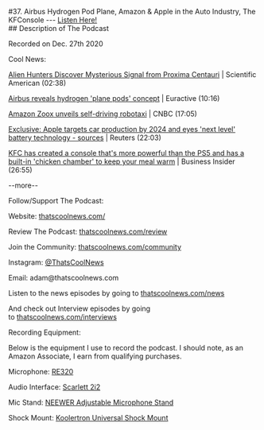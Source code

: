 #37. Airbus Hydrogen Pod Plane, Amazon & Apple in the Auto Industry, The KFConsole
        ---
        [Listen Here!](https://thatscoolnews.podbean.com/e/37-airbus-hydrogen-pod-plane-amazon-apple-in-the-auto-industry-the-kfconsole/) \
        ## Description of The Podcast
        <p style="text-align:left;">Recorded on Dec. 27th 2020</p>

Cool News:
<p style="text-align:left;"><a href='https://www.scientificamerican.com/article/alien-hunters-discover-mysterious-signal-from-proxima-centauri/'>Alien Hunters Discover Mysterious Signal from Proxima Centauri</a> | Scientific American (02:38)</p>

<p style="text-align:left;"><a href='https://www.euractiv.com/section/aerospace/news/airbus-reveals-hydrogen-plane-pods-concept/'>Airbus reveals hydrogen 'plane pods' concept</a> | Euractive (10:16)</p>

<p style="text-align:left;"><a href='https://www.cnbc.com/2020/12/14/amazons-self-driving-company-zoox-unveils-autonomous-robotaxi.html'>Amazon Zoox unveils self-driving robotaxi</a> | CNBC (17:05)</p>

<p style="text-align:left;"><a href='https://www.reuters.com/article/us-apple-autos-exclusive-idUSKBN28V2PY'>Exclusive: Apple targets car production by 2024 and eyes 'next level' battery technology - sources</a> | Reuters (22:03)</p>

<p style="text-align:left;"><a href='https://www.businessinsider.com/kfc-launches-games-console-that-keeps-your-fried-chicken-warm-2020-12?op=1'>KFC has created a console that's more powerful than the PS5 and has a built-in 'chicken chamber' to keep your meal warm</a> | Business Insider (26:55)</p>

<p>--more--</p>

Follow/Support The Podcast:
<p>Website: <a href='https://thatscoolnews.com/'>thatscoolnews.com/</a></p>

<p>Review The Podcast: <a href='https://thatscoolnews.com/review/'>thatscoolnews.com/review</a></p>

<p>Join the Community: <a href='https://httpsthatscoolnews.com'>thatscoolnews.com/community</a></p>

<p>Instagram: <a href='https://www.instagram.com/thatscoolnews/'>@ThatsCoolNews</a></p>

<p>Email: adam@thatscoolnews.com</p>

<p>Listen to the news episodes by going to <a href='https://thatscoolnews.com/news/'>thatscoolnews.com/news </a></p>

<p>And check out Interview episodes by going to <a href='https://thatscoolnews.com/interviews/'>thatscoolnews.com/interviews </a></p>

Recording Equipment:
<p>Below is the equipment I use to record the podcast. I should note, as an Amazon Associate, I earn from qualifying purchases.</p>

<p>Microphone: <a href='https://amzn.to/3nFvGuM'>RE320</a></p>

<p>Audio Interface: <a href='https://amzn.to/30XxsNV'>Scarlett 2i2</a></p>

<p>Mic Stand: <a href='https://amzn.to/3nEUMtD'>NEEWER Adjustable Microphone Stand</a></p>

<p>Shock Mount: <a href='https://amzn.to/3lAw0Jb'>Koolertron Universal Shock Mount</a></p>
